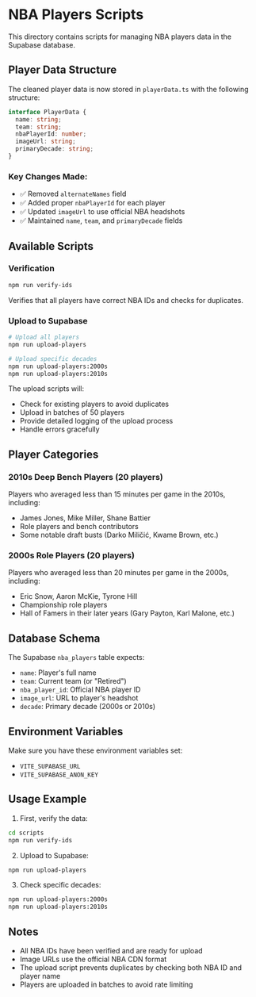 # NBA Players Scripts

This directory contains scripts for managing NBA players data in the Supabase database.

## Player Data Structure

The cleaned player data is now stored in `playerData.ts` with the following structure:

```typescript
interface PlayerData {
  name: string;
  team: string;
  nbaPlayerId: number;
  imageUrl: string;
  primaryDecade: string;
}
```

### Key Changes Made:
- ✅ Removed `alternateNames` field
- ✅ Added proper `nbaPlayerId` for each player
- ✅ Updated `imageUrl` to use official NBA headshots
- ✅ Maintained `name`, `team`, and `primaryDecade` fields

## Available Scripts

### Verification
```bash
npm run verify-ids
```
Verifies that all players have correct NBA IDs and checks for duplicates.

### Upload to Supabase
```bash
# Upload all players
npm run upload-players

# Upload specific decades
npm run upload-players:2000s
npm run upload-players:2010s
```

The upload scripts will:
- Check for existing players to avoid duplicates
- Upload in batches of 50 players
- Provide detailed logging of the upload process
- Handle errors gracefully

## Player Categories

### 2010s Deep Bench Players (20 players)
Players who averaged less than 15 minutes per game in the 2010s, including:
- James Jones, Mike Miller, Shane Battier
- Role players and bench contributors
- Some notable draft busts (Darko Miličić, Kwame Brown, etc.)

### 2000s Role Players (20 players)
Players who averaged less than 20 minutes per game in the 2000s, including:
- Eric Snow, Aaron McKie, Tyrone Hill
- Championship role players
- Hall of Famers in their later years (Gary Payton, Karl Malone, etc.)

## Database Schema

The Supabase `nba_players` table expects:
- `name`: Player's full name
- `team`: Current team (or "Retired")
- `nba_player_id`: Official NBA player ID
- `image_url`: URL to player's headshot
- `decade`: Primary decade (2000s or 2010s)

## Environment Variables

Make sure you have these environment variables set:
- `VITE_SUPABASE_URL`
- `VITE_SUPABASE_ANON_KEY`

## Usage Example

1. First, verify the data:
```bash
cd scripts
npm run verify-ids
```

2. Upload to Supabase:
```bash
npm run upload-players
```

3. Check specific decades:
```bash
npm run upload-players:2000s
npm run upload-players:2010s
```



## Notes

- All NBA IDs have been verified and are ready for upload
- Image URLs use the official NBA CDN format
- The upload script prevents duplicates by checking both NBA ID and player name
- Players are uploaded in batches to avoid rate limiting
